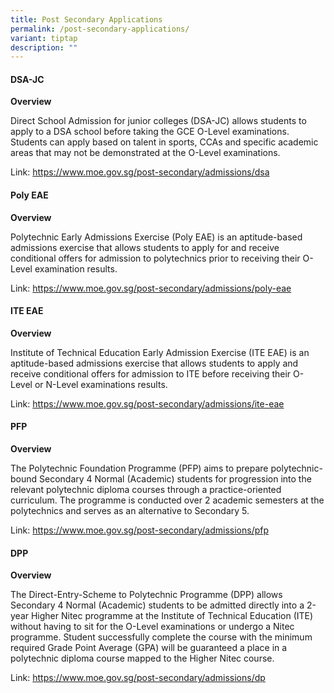 ```yaml
---
title: Post Secondary Applications
permalink: /post-secondary-applications/
variant: tiptap
description: ""
---
```

<h4><strong>DSA-JC</strong></h4>
<p><strong>Overview</strong>
</p>
<p>Direct School Admission for junior colleges (DSA-JC) allows students to
apply to a DSA school before taking the GCE O-Level examinations. Students
can apply based on talent in sports, CCAs and specific academic areas that
may not be demonstrated at the O-Level examinations.</p>
<p></p>
<p>Link: <a href="https://www.moe.gov.sg/post-secondary/admissions/dsa" rel="noopener noreferrer nofollow" target="_blank">https://www.moe.gov.sg/post-secondary/admissions/dsa</a>
</p>
<p></p>
<h4><strong>Poly EAE</strong></h4>
<p><strong>Overview</strong>
</p>
<p>Polytechnic Early Admissions Exercise (Poly EAE) is an aptitude-based
admissions exercise that allows students to apply for and receive conditional
offers for admission to polytechnics prior to receiving their O-Level examination
results.</p>
<p></p>
<p>Link: <a href="https://www.moe.gov.sg/post-secondary/admissions/poly-eae" rel="noopener noreferrer nofollow" target="_blank">https://www.moe.gov.sg/post-secondary/admissions/poly-eae</a>
</p>
<p></p>
<h4><strong>ITE EAE</strong></h4>
<p><strong>Overview</strong>
</p>
<p>Institute of Technical Education Early Admission Exercise (ITE EAE) is
an aptitude-based admissions exercise that allows students to apply and
receive conditional offers for admission to ITE before receiving their
O-Level or N-Level examinations results.</p>
<p></p>
<p>Link: <a href="https://www.moe.gov.sg/post-secondary/admissions/ite-eae" rel="noopener noreferrer nofollow" target="_blank">https://www.moe.gov.sg/post-secondary/admissions/ite-eae</a>
</p>
<p></p>
<h4><strong>PFP</strong></h4>
<p><strong>Overview</strong>
</p>
<p>The Polytechnic Foundation Programme (PFP) aims to prepare polytechnic-bound
Secondary 4 Normal (Academic) students for progression into the relevant
polytechnic diploma courses through a practice-oriented curriculum. The
programme is conducted over 2 academic semesters at the polytechnics and
serves as an alternative to Secondary 5.</p>
<p>Link: <a href="https://www.moe.gov.sg/post-secondary/admissions/pfp" rel="noopener noreferrer nofollow" target="_blank">https://www.moe.gov.sg/post-secondary/admissions/pfp</a>
</p>
<p></p>
<h4><strong>DPP</strong></h4>
<p><strong>Overview</strong>
</p>
<p>The Direct-Entry-Scheme to Polytechnic Programme (DPP) allows Secondary
4 Normal (Academic) students to be admitted directly into a 2-year Higher
Nitec programme at the Institute of Technical Education (ITE) without having
to sit for the O-Level examinations or undergo a Nitec programme. Student
successfully complete the course with the minimum required Grade Point
Average (GPA) will be guaranteed a place in a polytechnic diploma course
mapped to the Higher Nitec course.</p>
<p>Link: <a href="https://www.moe.gov.sg/post-secondary/admissions/dpp" rel="noopener noreferrer nofollow" target="_blank">https://www.moe.gov.sg/post-secondary/admissions/dp</a>
</p>